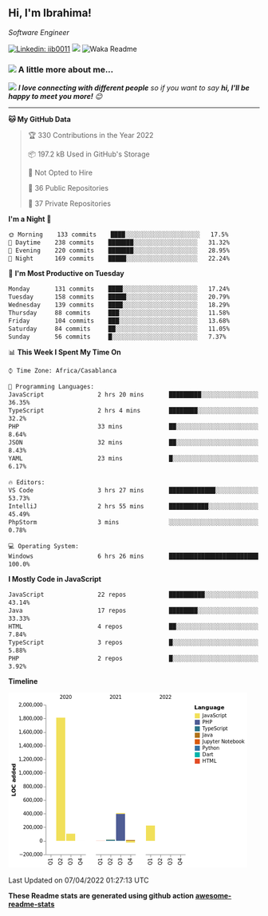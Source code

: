<h2>Hi, I'm Ibrahima! </h2>
<p><em>Software Engineer 
</em></p>


[![Linkedin: iib0011](https://img.shields.io/badge/-iib0011-blue?style=flat-square&logo=Linkedin&logoColor=white&link=https://www.linkedin.com/in/iib0011/)](https://www.linkedin.com/in/iib0011/)
![](https://visitor-badge.glitch.me/badge?page_id=iib0011)
![Waka Readme](https://github.com/iib0011/iib0011/workflows/Waka%20Readme/badge.svg)


### <img src="https://media.giphy.com/media/VgCDAzcKvsR6OM0uWg/giphy.gif" width="50"> A little more about me...  


<img src="https://media.giphy.com/media/LnQjpWaON8nhr21vNW/giphy.gif" width="60"> <em><b>I love connecting with different people</b> so if you want to say <b>hi, I'll be happy to meet you more!</b> 😊</em>

---
<!--START_SECTION:waka-->
**🐱 My GitHub Data** 

> 🏆 330 Contributions in the Year 2022
 > 
> 📦 197.2 kB Used in GitHub's Storage 
 > 
> 🚫 Not Opted to Hire
 > 
> 📜 36 Public Repositories 
 > 
> 🔑 37 Private Repositories  
 > 
**I'm a Night 🦉** 

```text
🌞 Morning    133 commits    ████░░░░░░░░░░░░░░░░░░░░░   17.5% 
🌆 Daytime    238 commits    ███████░░░░░░░░░░░░░░░░░░   31.32% 
🌃 Evening    220 commits    ███████░░░░░░░░░░░░░░░░░░   28.95% 
🌙 Night      169 commits    █████░░░░░░░░░░░░░░░░░░░░   22.24%

```
📅 **I'm Most Productive on Tuesday** 

```text
Monday       131 commits    ████░░░░░░░░░░░░░░░░░░░░░   17.24% 
Tuesday      158 commits    █████░░░░░░░░░░░░░░░░░░░░   20.79% 
Wednesday    139 commits    ████░░░░░░░░░░░░░░░░░░░░░   18.29% 
Thursday     88 commits     ███░░░░░░░░░░░░░░░░░░░░░░   11.58% 
Friday       104 commits    ███░░░░░░░░░░░░░░░░░░░░░░   13.68% 
Saturday     84 commits     ██░░░░░░░░░░░░░░░░░░░░░░░   11.05% 
Sunday       56 commits     █░░░░░░░░░░░░░░░░░░░░░░░░   7.37%

```


📊 **This Week I Spent My Time On** 

```text
⌚︎ Time Zone: Africa/Casablanca

💬 Programming Languages: 
JavaScript               2 hrs 20 mins       █████████░░░░░░░░░░░░░░░░   36.35% 
TypeScript               2 hrs 4 mins        ████████░░░░░░░░░░░░░░░░░   32.2% 
PHP                      33 mins             ██░░░░░░░░░░░░░░░░░░░░░░░   8.64% 
JSON                     32 mins             ██░░░░░░░░░░░░░░░░░░░░░░░   8.43% 
YAML                     23 mins             █░░░░░░░░░░░░░░░░░░░░░░░░   6.17%

🔥 Editors: 
VS Code                  3 hrs 27 mins       █████████████░░░░░░░░░░░░   53.73% 
IntelliJ                 2 hrs 55 mins       ███████████░░░░░░░░░░░░░░   45.49% 
PhpStorm                 3 mins              ░░░░░░░░░░░░░░░░░░░░░░░░░   0.78%

💻 Operating System: 
Windows                  6 hrs 26 mins       █████████████████████████   100.0%

```

**I Mostly Code in JavaScript** 

```text
JavaScript               22 repos            ██████████░░░░░░░░░░░░░░░   43.14% 
Java                     17 repos            ████████░░░░░░░░░░░░░░░░░   33.33% 
HTML                     4 repos             ██░░░░░░░░░░░░░░░░░░░░░░░   7.84% 
TypeScript               3 repos             █░░░░░░░░░░░░░░░░░░░░░░░░   5.88% 
PHP                      2 repos             █░░░░░░░░░░░░░░░░░░░░░░░░   3.92%

```


**Timeline**

![Chart not found](https://raw.githubusercontent.com/iib0011/iib0011/master/charts/bar_graph.png) 


 Last Updated on 07/04/2022 01:27:13 UTC
<!--END_SECTION:waka-->

**These Readme stats are generated using github action [awesome-readme-stats](https://github.com/iib0011/waka-readme-stats)**
